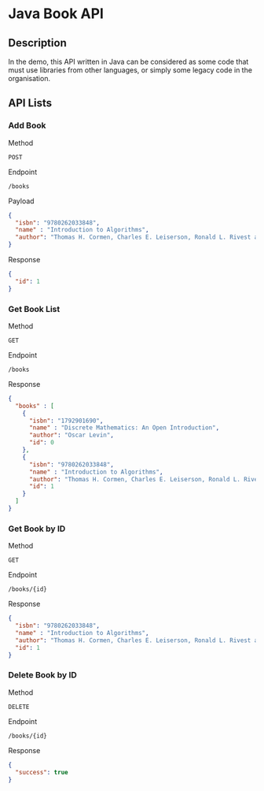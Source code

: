 # Java Book API

## Description

In the demo, this API written in Java can be considered as some code that must use libraries from other languages, or 
simply some legacy code in the organisation.

## API Lists

### Add Book

Method

    POST

Endpoint

    /books

Payload

```json
{
  "isbn": "9780262033848",
  "name" : "Introduction to Algorithms",
  "author": "Thomas H. Cormen, Charles E. Leiserson, Ronald L. Rivest and Clifford Stein"
}
```

Response

```json
{
  "id": 1
}
```

### Get Book List

Method

    GET

Endpoint

    /books

Response

```json
{
  "books" : [
    {
      "isbn": "1792901690",
      "name" : "Discrete Mathematics: An Open Introduction",
      "author": "Oscar Levin",
      "id": 0
    },
    {
      "isbn": "9780262033848",
      "name" : "Introduction to Algorithms",
      "author": "Thomas H. Cormen, Charles E. Leiserson, Ronald L. Rivest and Clifford Stein",
      "id": 1
    }
  ]
}
```

### Get Book by ID

Method

    GET

Endpoint

    /books/{id}

Response

```json
{
  "isbn": "9780262033848",
  "name" : "Introduction to Algorithms",
  "author": "Thomas H. Cormen, Charles E. Leiserson, Ronald L. Rivest and Clifford Stein",
  "id": 1
}
```

### Delete Book by ID

Method

    DELETE

Endpoint

    /books/{id}

Response

```json
{
  "success": true
}
```
